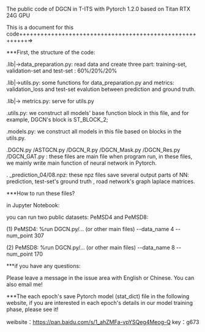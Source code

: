 The public code of DGCN in T-ITS with Pytorch 1.2.0 based on Titan RTX 24G GPU

This is a document for this code++++++++++++++++++++++++++++++++++++++++++++++++++++++++=>

***First, the structure of the code:

.lib|->data_preparation.py: read data and create three part: training-set, validation-set and test-set : 60%/20%/20%

.lib|->utils.py: some functions for data_preparation.py and metrics: validation_loss and test-set evalution between prediction and ground truth.

.lib|-> metrics.py: serve for utils.py

.utils.py: we construct all models' base function block in this file, and for example, DGCN's block is ST_BLOCK_2;

.models.py: we construct all models in this file based on blocks in the utils.py.

.DGCN.py /ASTGCN.py /DGCN_R.py /DGCN_Mask.py /DGCN_Res.py /DGCN_GAT.py : these files are main file when program run, in these files, we mainly write main function of neural network in Pytorch.

. _prediction_04/08.npz: these npz files save several output parts of NN: prediction, test-set's ground truth , road network's graph laplace matrices.

***How to run these files?

in Jupyter Notebook:

you can run two public datasets: PeMSD4 and PeMSD8:

(1) PeMSD4: %run DGCN.py/... (or other main files) --data_name 4 --num_point 307

(2) PeMSD8: %run DGCN.py/... (or other main files) --data_name 8 --num_point 170

***if you have any questions:

Please leave a message in the issue area with English or Chinese. You can also email me!

***The each epoch's save Pytorch model (stat_dict) file in the following website, if you are interested in each epoch's details in our model training phase, please see it!

weibsite：https://pan.baidu.com/s/1_ahZMFa-vpYSQeg4Meog-Q key：g673
